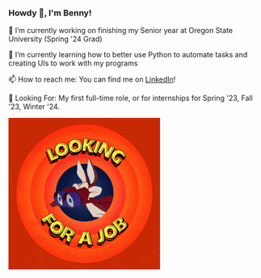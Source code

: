 ### Howdy 👋, I'm Benny!

🔭 I’m currently working on finishing my Senior year at Oregon State University (Spring '24 Grad)

🌱 I’m currently learning how to better use Python to automate tasks and creating UIs to work with my programs

📫 How to reach me: You can find me on [LinkedIn](https://www.linkedin.com/in/benjaminrifleman/)!

👀 Looking For: My first full-time role, or for internships for Spring '23, Fall '23, Winter '24.


![](https://github.com/rifleben/forage-lyft-starter-repo/blob/main/test/lfjs.gif)
